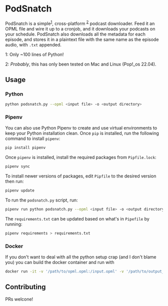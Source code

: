 # PodSnatch

PodSnatch is a simple<sup>[1](#footnote1)</sup>, cross-platform
<sup>[2](#footnote2)</sup> podcast downloader.  Feed it an OPML file and wire it
up to a cronjob, and it downloads your podcasts on your schedule.  PodSnatch
also downloads all the metadata for each episode, and stores it in a plaintext
file with the same name as the episode audio, with `.txt` appended.

<a name="footnote1">1</a>: Only \~100 lines of Python!

<a name="footnote2">2</a>: *Probably*, this has only been tested on Mac and Linux (Pop\!\_os 22.04).

## Usage

### Python

```bash
python podsnatch.py --opml <input file> -o <output directory>
```

### Pipenv

You can also use Python Pipenv to create and use virtual environments to keep your 
Python installation clean. Once `pip` is installed, run the following command to
install `pipenv`:

```bash
pip install pipenv
```

Once `pipenv` is installed, install the required packages from `Pipfile.lock`:

```bash
pipenv sync
```

To install newer versions of packages, edit `Pipfile` to the desired version then run:

```bash
pipenv update
```

To run the `podsnatch.py` script, run:

```bash
pipenv run python podsnatch.py --opml <input file> -o <output directory>
```

The `requirements.txt` can be updated based on what's in `Pipefile` by running:

```bash
pipenv requirements > requirements.txt
```

### Docker

If you don't want to deal with all the python setup crap (and I don't blame you)
you can build the docker container and run with

```bash
docker run -it -v '/path/to/opml.opml:/input.opml' -v '/path/to/output_dir:/output' podsnatch
```

## Contributing
PRs welcone!
